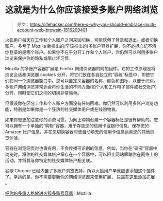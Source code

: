 # 这就是为什么你应该接受多账户网络浏览

> 原文：<https://lifehacker.com/here-s-why-you-should-embrace-multi-account-web-browsin-1816209401>

火狐用户每天在工作和个人账户之间来回切换，可能厌倦了登录和退出，或者切换账户。多亏了 Mozilla 新推出的(早该推出的)多账户容器扩展，你不必担心记不清你登录的是哪个账户。如果你不在乎分开工作和个人账户，你仍然可以利用多账户浏览来保护你的隐私或阻止坏习惯。



Mozilla 的多账户容器扩展是 Firefox 网络浏览器的附加组件。它的工作原理是将浏览会话和浏览器 cookies 分开，将它们放在各自独立的“容器”标签中，即使它们在同一个浏览器窗口中。您可以自定义容器的名称、颜色和图标，以便于识别。多账户网络浏览非常适合将你生活的不同方面(如个人和工作电子邮件或社交账户)分开，同时使它们之间的切换非常简单。

但假设你在区分工作和个人账户方面没有任何困难。你仍然可以利用多账户浏览功能，特别是如果你是一个狂热的社交媒体用户或在线购物者。

如果你想更加注意你的消费习惯，为网上购物创建一个容器标签是很有帮助的。您可以拥有一个单独的“购物”容器，用于存放您的信用卡或银行信息，保存您的 Amazon 帐户信息，并在您切换容器时使自动填充的信用卡信息远离您的其他浏览体验。

容器在浏览网页时也很有用，不会传播可识别的信息。例如，当你在“研究”容器中浏览时，将你的社交媒体帐户保存在一个容器中，可以阻止网站跟踪你在网络上的活动，并将其与你特定的社交媒体帐户相关联。

谷歌 Chrome 已经内置了多账户浏览支持，所以火狐用户早就应该添加这个插件了。幸运的是，你不需要更新你的网络浏览器来使用扩展， [只需在这里添加扩展](https://addons.mozilla.org/en-US/firefox/addon/multi-account-containers/?utm_source=blog.mozilla.org&utm_campaign=firefox_frontier&utm_medium=referral) 。

[把你的多重人格放进火狐多账号容器](https://blog.mozilla.org/firefox/introducing-firefox-multi-account-containers/) | Mozilla
